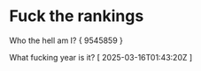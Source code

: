 # Fuck the rankings

Who the hell am I?
{ 9545859 }

What fucking year is it?
[ 2025-03-16T01:43:20Z ]

